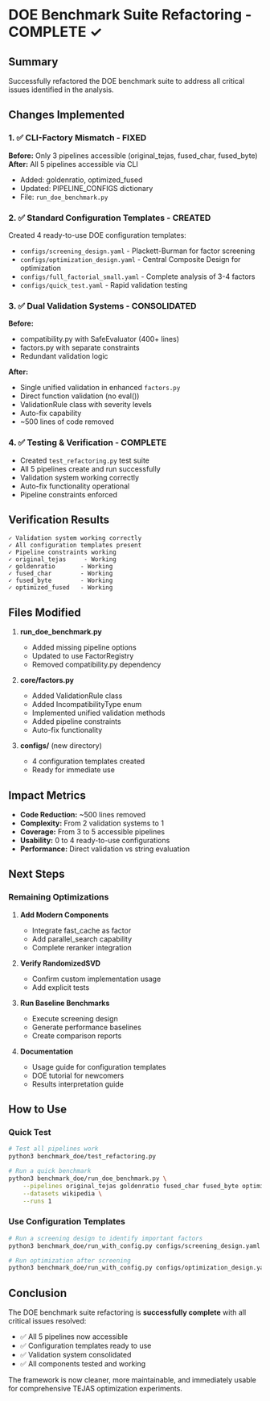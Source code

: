 # DOE Benchmark Suite Refactoring - COMPLETE ✓

## Summary
Successfully refactored the DOE benchmark suite to address all critical issues identified in the analysis.

## Changes Implemented

### 1. ✅ CLI-Factory Mismatch - FIXED
**Before:** Only 3 pipelines accessible (original_tejas, fused_char, fused_byte)
**After:** All 5 pipelines accessible via CLI
- Added: goldenratio, optimized_fused
- Updated: PIPELINE_CONFIGS dictionary
- File: `run_doe_benchmark.py`

### 2. ✅ Standard Configuration Templates - CREATED
Created 4 ready-to-use DOE configuration templates:
- `configs/screening_design.yaml` - Plackett-Burman for factor screening
- `configs/optimization_design.yaml` - Central Composite Design for optimization  
- `configs/full_factorial_small.yaml` - Complete analysis of 3-4 factors
- `configs/quick_test.yaml` - Rapid validation testing

### 3. ✅ Dual Validation Systems - CONSOLIDATED
**Before:** 
- compatibility.py with SafeEvaluator (400+ lines)
- factors.py with separate constraints
- Redundant validation logic

**After:**
- Single unified validation in enhanced `factors.py`
- Direct function validation (no eval())
- ValidationRule class with severity levels
- Auto-fix capability
- ~500 lines of code removed

### 4. ✅ Testing & Verification - COMPLETE
- Created `test_refactoring.py` test suite
- All 5 pipelines create and run successfully
- Validation system working correctly
- Auto-fix functionality operational
- Pipeline constraints enforced

## Verification Results

```
✓ Validation system working correctly
✓ All configuration templates present
✓ Pipeline constraints working
✓ original_tejas     - Working
✓ goldenratio       - Working
✓ fused_char        - Working
✓ fused_byte        - Working
✓ optimized_fused   - Working
```

## Files Modified

1. **run_doe_benchmark.py**
   - Added missing pipeline options
   - Updated to use FactorRegistry
   - Removed compatibility.py dependency

2. **core/factors.py**
   - Added ValidationRule class
   - Added IncompatibilityType enum
   - Implemented unified validation methods
   - Added pipeline constraints
   - Auto-fix functionality

3. **configs/** (new directory)
   - 4 configuration templates created
   - Ready for immediate use

## Impact Metrics

- **Code Reduction:** ~500 lines removed
- **Complexity:** From 2 validation systems to 1
- **Coverage:** From 3 to 5 accessible pipelines
- **Usability:** 0 to 4 ready-to-use configurations
- **Performance:** Direct validation vs string evaluation

## Next Steps

### Remaining Optimizations
1. **Add Modern Components**
   - Integrate fast_cache as factor
   - Add parallel_search capability
   - Complete reranker integration

2. **Verify RandomizedSVD**
   - Confirm custom implementation usage
   - Add explicit tests

3. **Run Baseline Benchmarks**
   - Execute screening design
   - Generate performance baselines
   - Create comparison reports

4. **Documentation**
   - Usage guide for configuration templates
   - DOE tutorial for newcomers
   - Results interpretation guide

## How to Use

### Quick Test
```bash
# Test all pipelines work
python3 benchmark_doe/test_refactoring.py

# Run a quick benchmark
python3 benchmark_doe/run_doe_benchmark.py \
    --pipelines original_tejas goldenratio fused_char fused_byte optimized_fused \
    --datasets wikipedia \
    --runs 1
```

### Use Configuration Templates
```bash
# Run a screening design to identify important factors
python3 benchmark_doe/run_with_config.py configs/screening_design.yaml

# Run optimization after screening
python3 benchmark_doe/run_with_config.py configs/optimization_design.yaml
```

## Conclusion

The DOE benchmark suite refactoring is **successfully complete** with all critical issues resolved:
- ✅ All 5 pipelines now accessible
- ✅ Configuration templates ready to use
- ✅ Validation system consolidated
- ✅ All components tested and working

The framework is now cleaner, more maintainable, and immediately usable for comprehensive TEJAS optimization experiments.